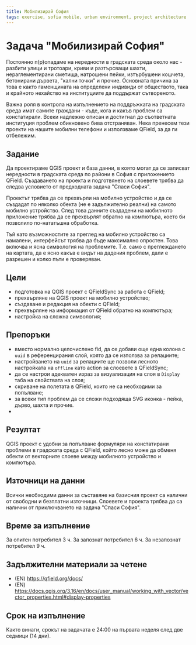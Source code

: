 ```yaml
---
title: Мобилизирай София
tags: exercise, sofia mobile, urban environment, project architecture
---
```


# Задача "Мобилизирай София"

Постоянно п(р)опадаме на нередности в градската среда около нас - разбити улици и тротоари, криви и разтърсващи шахти, нераглементирани сметища, натрошени пейки, изтърбушени кошчета, бетонирани дървета, "кални точки" и прочие. Основната причина за това е както гаменщината на определени индивиди от обществото, така и крайното нехайство на институциите да поддържат сътвореното.

Важна роля в контрола на изпълнението на поддръжката на градската среда имат самите граждани - къде, кога и какъв проблем са констатирали. Всеки надлежно описан и достигнал до съответната институция проблем обикновено бива отстраняван. Нека пренесем тези проекти на нашите мобилни телефони и използваме QField, за да ги отбележим.

## Задание

Да проектираме QGIS проект и база данни, в която могат да се записват нередности в градската среда по райони в София с приложението QField. Създаването на проекта и подготвянето на слоевете трябва да следва условието от предходната задача "Спаси София".

Проектът трябва да се прехвърли на мобилно устройство и да се създадат по няколко обекта (не е задължително реални) на самото мобилно устройство. След това данните създадени на мобилното приложение трябва да се прехвърлят обратно на компютъра, което би позволило по-нататъшна обработка.

Тъй като възможностите за преглед на мобилно устройство са намалени, интерфейсът трябва да бъде максимално опростен. Това включва и ясна симвология на проблемите. Т.е. само с преглеждането на картата, да е ясно какъв е видът на дадения проблем, дали е разрешен и колко пъти е проверяван.

## Цели

- подготовка на QGIS проект с QFieldSync за работа с QField;
- прехвърляне на QGIS проект на мобилно устройство;
- създаване и редакция на обекти с QField;
- прехвърляне на информация от QField обратно на компютъра;
- настройка на сложна симвология;

## Препоръки

- вместо нормално целочислено fid, да се добави още една колона с `uuid` в референцирания слой, която да се използва за релациите;
- настройването на `uuid` за релациите ще позволи лесното настройката на `offline` като action за слоевете в QFieldSync;
- да се настрои адекватен израз за визуализация на слоя в `Display` таба на свойствата на слоя;
- скриване на полетата в QField, които не са необходими за попълване;
- за всеки тип проблем да се сложи подходяща SVG иконка - пейка, дърво, шахта и прочие.
-

## Резултат

QGIS проект с удобни за попълване формуляри на констатирани проблеми в градската среда с QField, който лесно може да обменя обекти от векторните слоеве между мобилното устройство и компютъра.


## Източници на данни

Всички необходими данни за съставяне на базисния проект са налични от свободни и безплатни източници. Слоевете и проекта трябва да са налични от приключването на задача "Спаси София".


## Време за изпълнение
За опитен потребител 3 ч.
За запознат потребител 6 ч.
За незапознат потребител 9 ч.


## Задължителни материали за четене

- (EN) https://qfield.org/docs/
- (EN) https://docs.qgis.org/3.16/en/docs/user_manual/working_with_vector/vector_properties.html#display-properties


## Срок на изпълнение
Както винаги, срокът на задачата е 24:00 на първата неделя след две седмици (14 дни).

